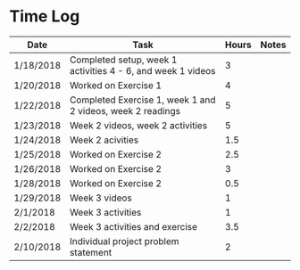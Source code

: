 # Time Log

| Date | Task | Hours | Notes|
|------|------|-------|------|
| 1/18/2018| Completed setup, week 1 activities 4 - 6, and week 1 videos| 3 | |
| 1/20/2018 | Worked on Exercise 1 | 4 |
| 1/22/2018 | Completed Exercise 1, week 1 and 2 videos, week 2 readings | 5 | |
| 1/23/2018 | Week 2 videos, week 2 activities | 5 |
| 1/24/2018 | Week 2 acivities | 1.5 | |
| 1/25/2018 | Worked on Exercise 2 | 2.5 | |
| 1/26/2018 | Worked on Exercise 2 | 3 | |
| 1/28/2018 | Worked on Exercise 2 | 0.5 | |
| 1/29/2018 | Week 3 videos | 1 | |
| 2/1/2018 | Week 3 activities | 1 | |
| 2/2/2018 | Week 3 activities and exercise | 3.5 | |
| 2/10/2018 | Individual project problem statement | 2 | |
